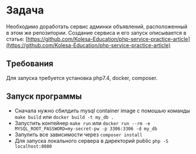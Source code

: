 # Задача
Необходимо доработать сервис админки объявлений, расположенный в этом же репозитории.
Создание сервиса и его запуск описывается в статье: [https://github.com/Kolesa-Education/php-service-practice-article](https://github.com/Kolesa-Education/php-service-practice-article)

## Tребования

Для запуска требуется установка php7.4, docker, composer.

## Запуск программы

- Сначала нужно сбилдить mysql container image c помошью команды 
```make build``` или ```docker build -t my_db . ```
- Запустить контейнер 
```make run``` или ```docker run --rm -e MYSQL_ROOT_PASSWORD=my-secret-pw -p 3306:3306 -d my_db```
- Запулить все зависимости через
``` composer install ```
- Для запуска локального сервера в директорий public
```php -S localhost:8080 ```

